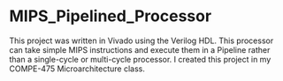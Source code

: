 # MIPS_Pipelined_Processor
This project was written in Vivado using the Verilog HDL.
This processor can take simple MIPS instructions and execute them in a Pipeline rather than a single-cycle or multi-cycle processor. 
I created this project in my COMPE-475 Microarchitecture class.
